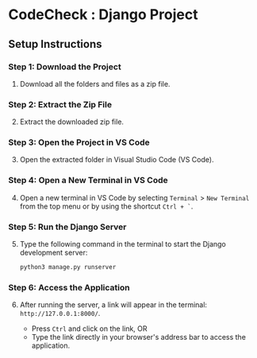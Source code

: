 # CodeCheck : Django Project

## Setup Instructions

### Step 1: Download the Project

1. Download all the folders and files as a zip file.

### Step 2: Extract the Zip File

2. Extract the downloaded zip file.

### Step 3: Open the Project in VS Code

3. Open the extracted folder in Visual Studio Code (VS Code).

### Step 4: Open a New Terminal in VS Code

4. Open a new terminal in VS Code by selecting `Terminal` > `New Terminal` from the top menu or by using the shortcut `` Ctrl + ` ``.

### Step 5: Run the Django Server

5. Type the following command in the terminal to start the Django development server:

    ```bash
    python3 manage.py runserver
    ```

### Step 6: Access the Application

6. After running the server, a link will appear in the terminal: `http://127.0.0.1:8000/`. 

    - Press `Ctrl` and click on the link, OR
    - Type the link directly in your browser's address bar to access the application.
